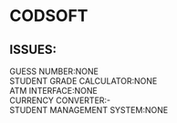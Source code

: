 # CODSOFT

ISSUES:
----------
GUESS NUMBER:NONE<BR>
STUDENT GRADE CALCULATOR:NONE<BR>
ATM INTERFACE:NONE<BR>
CURRENCY CONVERTER:-<BR>
STUDENT MANAGEMENT SYSTEM:NONE<BR>

